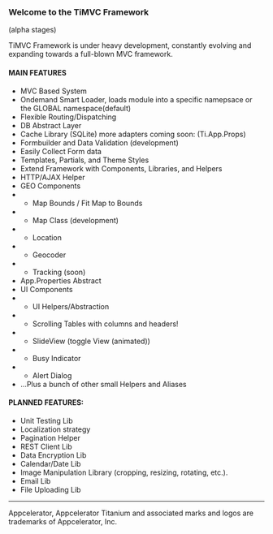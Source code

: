 ### Welcome to the **TiMVC Framework**
(alpha stages)

TiMVC Framework is under heavy development, constantly evolving and expanding towards a full-blown MVC framework.

#### MAIN FEATURES

* MVC Based System
* Ondemand Smart Loader, loads module into a specific namepsace or the GLOBAL namespace(default)
* Flexible Routing/Dispatching
* DB Abstract Layer
* Cache Library (SQLite) more adapters coming soon: (Ti.App.Props)
* Formbuilder and Data Validation (development)
* Easily Collect Form data
* Templates, Partials, and Theme Styles
* Extend Framework with Components, Libraries, and Helpers
* HTTP/AJAX Helper
* GEO Components
* - Map Bounds / Fit Map to Bounds
* - Map Class (development)
* - Location
* - Geocoder
* - Tracking (soon)
* App.Properties Abstract
* UI Components
* - UI Helpers/Abstraction
* - Scrolling Tables with columns and headers!
* - SlideView (toggle View (animated))
* - Busy Indicator 
* - Alert Dialog
* ...Plus a bunch of other small Helpers and Aliases

#### PLANNED FEATURES:

* Unit Testing Lib
* Localization strategy
* Pagination Helper
* REST Client Lib
* Data Encryption Lib
* Calendar/Date Lib
* Image Manipulation Library (cropping, resizing, rotating, etc.).
* Email Lib
* File Uploading Lib


----------------------------------

Appcelerator, Appcelerator Titanium and associated marks and logos are trademarks of Appcelerator, Inc.

